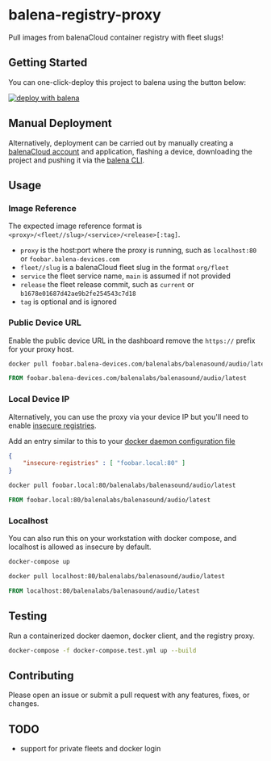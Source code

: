 # balena-registry-proxy

Pull images from balenaCloud container registry with fleet slugs!

## Getting Started

You can one-click-deploy this project to balena using the button below:

[![deploy with balena](https://balena.io/deploy.svg)](https://dashboard.balena-cloud.com/deploy?repoUrl=https://github.com/balena-io-playground/balena-registry-proxy)

## Manual Deployment

Alternatively, deployment can be carried out by manually creating a [balenaCloud account](https://dashboard.balena-cloud.com) and application,
flashing a device, downloading the project and pushing it via the [balena CLI](https://github.com/balena-io/balena-cli).

## Usage

### Image Reference

The expected image reference format is `<proxy>/<fleet//slug>/<service>/<release>[:tag]`.

- `proxy` is the host:port where the proxy is running, such as `localhost:80` or `foobar.balena-devices.com`
- `fleet//slug` is a balenaCloud fleet slug in the format `org/fleet`
- `service` the fleet service name, `main` is assumed if not provided
- `release` the fleet release commit, such as `current` or `b1678e01687d42ae9b2fe254543c7d18`
- `tag` is optional and is ignored

### Public Device URL

Enable the public device URL in the dashboard remove the `https://` prefix for your proxy host.

```bash
docker pull foobar.balena-devices.com/balenalabs/balenasound/audio/latest
```

```dockerfile
FROM foobar.balena-devices.com/balenalabs/balenasound/audio/latest
```

### Local Device IP

Alternatively, you can use the proxy via your device IP but you'll need to enable [insecure registries](https://docs.docker.com/engine/reference/commandline/dockerd/#insecure-registries).

Add an entry similar to this to your [docker daemon configuration file](https://docs.docker.com/engine/reference/commandline/dockerd/#daemon-configuration-file)

```json
{
    "insecure-registries" : [ "foobar.local:80" ]
}
```

```bash
docker pull foobar.local:80/balenalabs/balenasound/audio/latest
```

```dockerfile
FROM foobar.local:80/balenalabs/balenasound/audio/latest
```

### Localhost

You can also run this on your workstation with docker compose, and localhost is allowed as insecure by default.

```bash
docker-compose up
```

```bash
docker pull localhost:80/balenalabs/balenasound/audio/latest
```

```dockerfile
FROM localhost:80/balenalabs/balenasound/audio/latest
```

## Testing

Run a containerized docker daemon, docker client, and the registry proxy.

```bash
docker-compose -f docker-compose.test.yml up --build
```

## Contributing

Please open an issue or submit a pull request with any features, fixes, or changes.

## TODO

- support for private fleets and docker login
